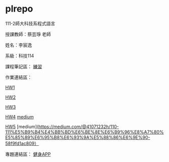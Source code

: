 # plrepo

111-2師大科技系程式語言

授課教師：蔡芸琤 老師

姓名：李宸逸

系級：科技114

課程筆記區：
[練習](https://github.com/aegsgrsg13555/plrepo/blob/main/task3.ipynb)

作業連結區：

[HW1](https://github.com/aegsgrsg13555/plrepo/blob/main/task1.ipynb)

[HW2](https://github.com/aegsgrsg13555/plrepo/blob/main/Untitled1.ipynb)

[HW3](https://github.com/aegsgrsg13555/plrepo/blob/main/HW3.ipynb)

[HW4](https://github.com/aegsgrsg13555/plrepo/blob/main/HW4.ipynb)
[medium](https://medium.com/@41071232h/%E5%90%84%E5%B9%B4%E5%BA%A6%E9%9F%B3%E6%A8%82%E8%A1%A8%E7%8F%BE%E6%95%B8%E6%93%9A%E5%88%86%E6%9E%90-3fe1a33cea5a)

[HW5](https://github.com/aegsgrsg13555/plrepo/blob/main/HW5.ipynb)
[medium](https://medium.com/@41071232h/110-111%E5%B9%B4%E4%BB%BD%E6%BE%8E%E6%B9%96%E8%A7%80%E5%85%89%E6%95%B8%E6%93%9A%E5%88%86%E6%9E%90-58f9fd1ac809）

專題連結區：
[健身APP](https://docs.google.com/presentation/d/114dnHpPdz7DAhRkNZ8LUskUZGcrh9dKK-yjxK3hZEvM/edit#slide=id.p)
